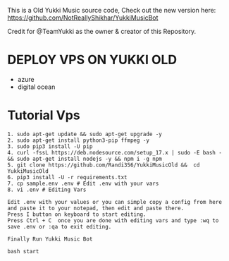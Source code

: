 This is a Old Yukki Music source code, Check out the new version here: https://github.com/NotReallyShikhar/YukkiMusicBot

Credit for @TeamYukki as the owner & creator of this Repository.

# DEPLOY VPS ON YUKKI OLD

- azure
- digital ocean

# Tutorial Vps
```
1. sudo apt-get update && sudo apt-get upgrade -y
2. sudo apt-get install python3-pip ffmpeg -y
3. sudo pip3 install -U pip
4. curl -fssL https://deb.nodesource.com/setup_17.x | sudo -E bash - && sudo apt-get install nodejs -y && npm i -g npm
5. git clone https://github.com/Randi356/YukkiMusicOld &&  cd YukkiMusicOld
6. pip3 install -U -r requirements.txt
7. cp sample.env .env # Edit .env with your vars
8. vi .env # Editing Vars

Edit .env with your values or you can simple copy a config from here and paste it to your notepad, then edit and paste there.
Press I button on keyboard to start editing.
Press Ctrl + C  once you are done with editing vars and type :wq to save .env or :qa to exit editing.

Finally Run Yukki Music Bot

bash start
